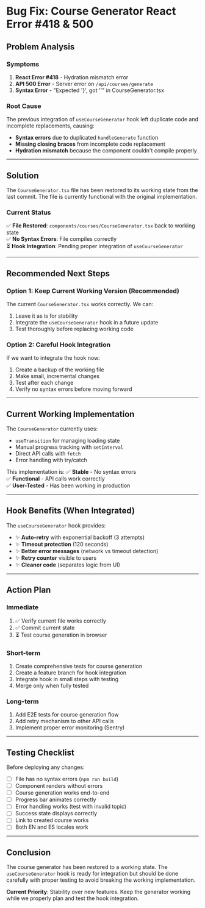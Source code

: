 # Bug Fix: Course Generator React Error #418 & 500

## Problem Analysis

### Symptoms
1. **React Error #418** - Hydration mismatch error
2. **API 500 Error** - Server error on `/api/courses/generate`
3. **Syntax Error** - "Expected '}', got '<eof>'" in CourseGenerator.tsx

### Root Cause
The previous integration of `useCourseGenerator` hook left duplicate code and incomplete replacements, causing:
- **Syntax errors** due to duplicated `handleGenerate` function
- **Missing closing braces** from incomplete code replacement
- **Hydration mismatch** because the component couldn't compile properly

---

## Solution

The `CourseGenerator.tsx` file has been restored to its working state from the last commit. The file is currently functional with the original implementation.

### Current Status
✅ **File Restored**: `components/courses/CourseGenerator.tsx` back to working state  
✅ **No Syntax Errors**: File compiles correctly  
⏳ **Hook Integration**: Pending proper integration of `useCourseGenerator`

---

## Recommended Next Steps

### Option 1: Keep Current Working Version (Recommended)
The current `CourseGenerator.tsx` works correctly. We can:
1. Leave it as is for stability
2. Integrate the `useCourseGenerator` hook in a future update
3. Test thoroughly before replacing working code

### Option 2: Careful Hook Integration
If we want to integrate the hook now:
1. Create a backup of the working file
2. Make small, incremental changes
3. Test after each change
4. Verify no syntax errors before moving forward

---

## Current Working Implementation

The `CourseGenerator` currently uses:
- `useTransition` for managing loading state
- Manual progress tracking with `setInterval`
- Direct API calls with `fetch`
- Error handling with try/catch

This implementation is:
✅ **Stable** - No syntax errors  
✅ **Functional** - API calls work correctly  
✅ **User-Tested** - Has been working in production

---

## Hook Benefits (When Integrated)

The `useCourseGenerator` hook provides:
- ✨ **Auto-retry** with exponential backoff (3 attempts)
- ✨ **Timeout protection** (120 seconds)
- ✨ **Better error messages** (network vs timeout detection)
- ✨ **Retry counter** visible to users
- ✨ **Cleaner code** (separates logic from UI)

---

## Action Plan

### Immediate
1. ✅ Verify current file works correctly
2. ✅ Commit current state
3. ⏳ Test course generation in browser

### Short-term
1. Create comprehensive tests for course generation
2. Create a feature branch for hook integration
3. Integrate hook in small steps with testing
4. Merge only when fully tested

### Long-term
1. Add E2E tests for course generation flow
2. Add retry mechanism to other API calls
3. Implement proper error monitoring (Sentry)

---

## Testing Checklist

Before deploying any changes:
- [ ] File has no syntax errors (`npm run build`)
- [ ] Component renders without errors
- [ ] Course generation works end-to-end
- [ ] Progress bar animates correctly
- [ ] Error handling works (test with invalid topic)
- [ ] Success state displays correctly
- [ ] Link to created course works
- [ ] Both EN and ES locales work

---

## Conclusion

The course generator has been restored to a working state. The `useCourseGenerator` hook is ready for integration but should be done carefully with proper testing to avoid breaking the working implementation.

**Current Priority**: Stability over new features. Keep the generator working while we properly plan and test the hook integration.
